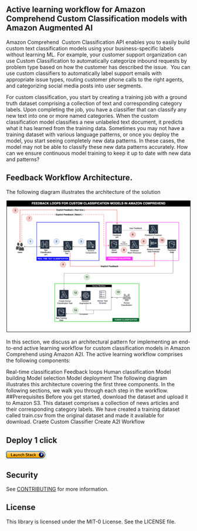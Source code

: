 ## Active learning workflow for Amazon Comprehend Custom Classification models with Amazon Augmented AI
Amazon Comprehend  Custom Classification API enables you to easily build custom text classification models using your business-specific labels without learning ML. For example, your customer support organization can use Custom Classification to automatically categorize inbound requests by problem type based on how the customer has described the issue.  You can use custom classifiers to automatically label support emails with appropriate issue types, routing customer phone calls to the right agents, and categorizing social media posts into user segments.

For custom classification, you start by creating a training job with a ground truth dataset comprising a collection of text and corresponding category labels. Upon completing the job, you have a classifier that can classify any new text into one or more named categories. When the custom classification model classifies a new unlabeled text document, it predicts what it has learned from the training data. Sometimes you may not have a training dataset with various language patterns, or once you deploy the model, you start seeing completely new data patterns. In these cases, the model may not be able to classify these new data patterns accurately. How can we ensure continuous model training to keep it up to date with new data and patterns?



## Feedback Workflow Architecture.


The following diagram illustrates the architecture of the solution

![](arch.png)

In this section, we discuss an architectural pattern for implementing an end-to-end active learning workflow for custom classification models in Amazon Comprehend using Amazon A2I. The active learning workflow comprises the following components:

Real-time classification
Feedback loops
Human classification
Model building
Model selection
Model deployment
The following diagram illustrates this architecture covering the first three components. In the following sections, we walk you through each step in the workflow.
##Prerequisites
Before you get started, download the dataset and upload it to Amazon S3. This dataset comprises a collection of news articles and their corresponding category labels. We have created a training dataset called train.csv from the original dataset and made it available for download.
Craete Custom Classifier 
Create A2I Workflow 
## Deploy 1 click
[![button](launchstack.png)](https://console.aws.amazon.com/cloudformation/home?region=us-east-1#/stacks/create/review?stackName=comprehend-active-learning&templateURL=https://aws-ml-blog.s3.amazonaws.com/artifacts/comprehend-a2i-active-learning/comprehend-active-learning-infra.yml)




## Security

See [CONTRIBUTING](CONTRIBUTING.md#security-issue-notifications) for more information.

## License

This library is licensed under the MIT-0 License. See the LICENSE file.

